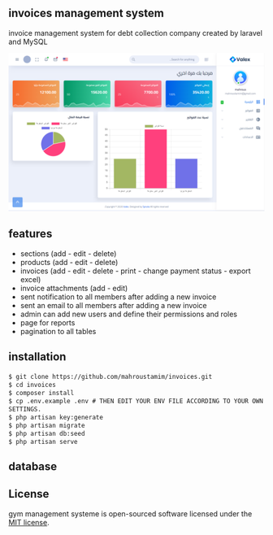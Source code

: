 ## invoices management system
invoice management system for debt collection company created by laravel and MySQL 


![Alt text](https://github.com/mahroustamim/invoices/blob/main/home.png)


## features

- sections (add - edit - delete)
- products (add - edit - delete)
- invoices (add - edit - delete - print -  change payment status - export excel)
- invoice attachments (add - edit)
- sent notification to all members after adding a new invoice
- sent an email to all members after adding a new invoice
- admin can add new users and define their permissions and roles
- page for reports 
- pagination to all tables

## installation 

```
$ git clone https://github.com/mahroustamim/invoices.git
$ cd invoices
$ composer install
$ cp .env.example .env # THEN EDIT YOUR ENV FILE ACCORDING TO YOUR OWN SETTINGS.
$ php artisan key:generate
$ php artisan migrate
$ php artisan db:seed
$ php artisan serve
```



## database



## License

gym management systeme is open-sourced software licensed under the [MIT license](https://opensource.org/licenses/MIT).
